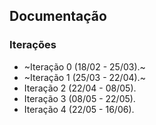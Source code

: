 ## Documentação

### Iterações
- ~Iteração 0 (18/02 - 25/03).~
- ~Iteração 1 (25/03 - 22/04).~
- Iteração 2 (22/04 - 08/05).
- Iteração 3 (08/05 - 22/05).
- Iteração 4 (22/05 - 16/06).
